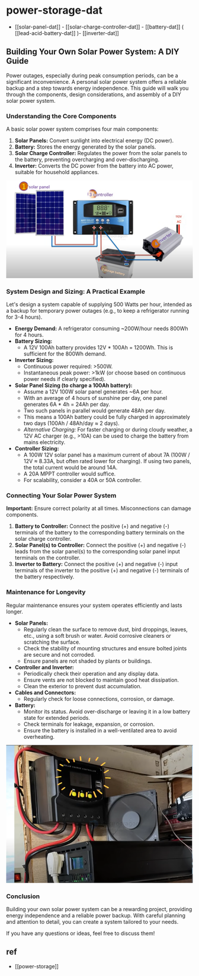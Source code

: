 
# power-storage-dat

- [[solar-panel-dat]] - [[solar-charge-controller-dat]] - [[battery-dat]] ( [[lead-acid-battery-dat]] )- [[inverter-dat]]


## Building Your Own Solar Power System: A DIY Guide

Power outages, especially during peak consumption periods, can be a significant inconvenience. A personal solar power system offers a reliable backup and a step towards energy independence. This guide will walk you through the components, design considerations, and assembly of a DIY solar power system.



### Understanding the Core Components

A basic solar power system comprises four main components:

1.  **Solar Panels:** Convert sunlight into electrical energy (DC power). 
2.  **Battery:** Stores the energy generated by the solar panels.
3.  **Solar Charge Controller:** Regulates the power from the solar panels to the battery, preventing overcharging and over-discharging.
4.  **Inverter:** Converts the DC power from the battery into AC power, suitable for household appliances.


![](2025-06-15-01-48-46.png)


### System Design and Sizing: A Practical Example

Let's design a system capable of supplying 500 Watts per hour, intended as a backup for temporary power outages (e.g., to keep a refrigerator running for 3-4 hours).

*   **Energy Demand:** A refrigerator consuming ~200W/hour needs 800Wh for 4 hours.
*   **Battery Sizing:**
    *   A 12V 100Ah battery provides 12V * 100Ah = 1200Wh. This is sufficient for the 800Wh demand.
*   **Inverter Sizing:**
    *   Continuous power required: >500W.
    *   Instantaneous peak power: >1kW (or choose based on continuous power needs if clearly specified).
*   **Solar Panel Sizing (to charge a 100Ah battery):**
    *   Assume a 12V 100W solar panel generates ~6A per hour.
    *   With an average of 4 hours of sunshine per day, one panel generates 6A * 4h = 24Ah per day.
    *   Two such panels in parallel would generate 48Ah per day.
    *   This means a 100Ah battery could be fully charged in approximately two days (100Ah / 48Ah/day ≈ 2 days).
    *   *Alternative Charging:* For faster charging or during cloudy weather, a 12V AC charger (e.g., >10A) can be used to charge the battery from mains electricity.
*   **Controller Sizing:**
    *   A 100W 12V solar panel has a maximum current of about 7A (100W / 12V ≈ 8.33A, but often rated lower for charging). If using two panels, the total current would be around 14A.
    *   A 20A MPPT controller would suffice.
    *   For scalability, consider a 40A or 50A controller.




### Connecting Your Solar Power System

**Important:** Ensure correct polarity at all times. Misconnections can damage components.

1.  **Battery to Controller:** Connect the positive (+) and negative (-) terminals of the battery to the corresponding battery terminals on the solar charge controller.
2.  **Solar Panel(s) to Controller:** Connect the positive (+) and negative (-) leads from the solar panel(s) to the corresponding solar panel input terminals on the controller.
3.  **Inverter to Battery:** Connect the positive (+) and negative (-) input terminals of the inverter to the positive (+) and negative (-) terminals of the battery respectively.




### Maintenance for Longevity

Regular maintenance ensures your system operates efficiently and lasts longer.

*   **Solar Panels:**
    *   Regularly clean the surface to remove dust, bird droppings, leaves, etc., using a soft brush or water. Avoid corrosive cleaners or scratching the surface.
    *   Check the stability of mounting structures and ensure bolted joints are secure and not corroded.
    *   Ensure panels are not shaded by plants or buildings.
*   **Controller and Inverter:**
    *   Periodically check their operation and any display data.
    *   Ensure vents are not blocked to maintain good heat dissipation.
    *   Clean the exterior to prevent dust accumulation.
*   **Cables and Connectors:**
    *   Regularly check for loose connections, corrosion, or damage.
*   **Battery:**
    *   Monitor its status. Avoid over-discharge or leaving it in a low battery state for extended periods.
    *   Check terminals for leakage, expansion, or corrosion.
    *   Ensure the battery is installed in a well-ventilated area to avoid overheating.

![](2025-06-15-01-59-07.png)


### Conclusion

Building your own solar power system can be a rewarding project, providing energy independence and a reliable power backup. With careful planning and attention to detail, you can create a system tailored to your needs.

If you have any questions or ideas, feel free to discuss them!



## ref 

- [[power-storage]]